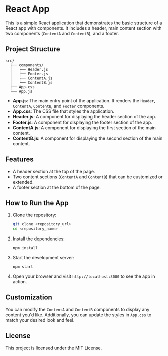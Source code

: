 # React App

This is a simple React application that demonstrates the basic structure of a React app with components. It includes a header, main content section with two components (`ContentA` and `ContentB`), and a footer.

## Project Structure

```
src/
  ├── components/
  │   ├── Header.js
  │   ├── Footer.js
  │   ├── ContentA.js
  │   └── ContentB.js
  ├── App.css
  └── App.js
```

- **App.js**: The main entry point of the application. It renders the `Header`, `ContentA`, `ContentB`, and `Footer` components.
- **App.css**: The CSS file that styles the application.
- **Header.js**: A component for displaying the header section of the app.
- **Footer.js**: A component for displaying the footer section of the app.
- **ContentA.js**: A component for displaying the first section of the main content.
- **ContentB.js**: A component for displaying the second section of the main content.

## Features

- A header section at the top of the page.
- Two content sections (`ContentA` and `ContentB`) that can be customized or extended.
- A footer section at the bottom of the page.

## How to Run the App

1. Clone the repository:

   ```bash
   git clone <repository_url>
   cd <repository_name>
   ```

2. Install the dependencies:

   ```bash
   npm install
   ```

3. Start the development server:

   ```bash
   npm start
   ```

4. Open your browser and visit `http://localhost:3000` to see the app in action.

## Customization

You can modify the `ContentA` and `ContentB` components to display any content you'd like. Additionally, you can update the styles in `App.css` to match your desired look and feel.

## License

This project is licensed under the MIT License.
